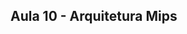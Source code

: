 ## Aula 10 - Arquitetura Mips

##
<!--stackedit_data:
eyJoaXN0b3J5IjpbMTYwMTgyODQ1LC0yMDg4NzQ2NjEyXX0=
-->